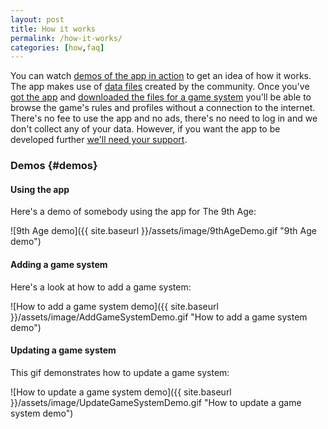 ```yaml
---
layout: post
title: How it works
permalink: /how-it-works/
categories: [how,faq]
---
```


You can watch [demos of the app in action](/how-it-works/#demos) to get an idea of how it works. The app makes use of [data files](/game-system-files) created by the community. Once you've [got the app](/download-it) and [downloaded the files for a game system](/how-to-add-a-game-system) you'll be able to browse the game's rules and profiles without a connection to the internet. There's no fee to use the app and no ads, there's no need to log in and we don't collect any of your data. However, if you want the app to be developed further [we'll need your support](/support-us).

### Demos {#demos}
#### Using the app
Here's a demo of somebody using the app for The 9th Age:

![9th Age demo]({{ site.baseurl }}/assets/image/9thAgeDemo.gif "9th Age demo")

#### Adding a game system
Here's a look at how to add a game system:

![How to add a game system demo]({{ site.baseurl }}/assets/image/AddGameSystemDemo.gif "How to add a game system demo")

#### Updating a game system
This gif demonstrates how to update a game system:

![How to update a game system demo]({{ site.baseurl }}/assets/image/UpdateGameSystemDemo.gif "How to update a game system demo")
